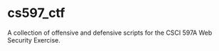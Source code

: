 # cs597_ctf
A collection of offensive and defensive scripts for the CSCI 597A Web Security Exercise. 
